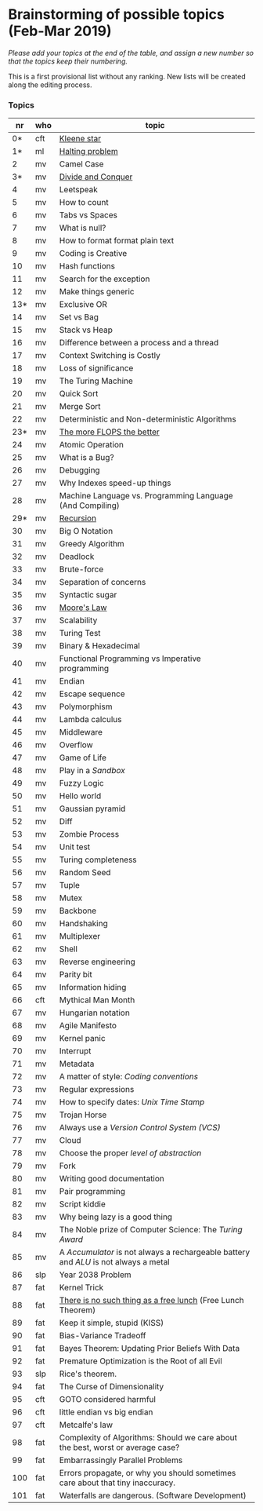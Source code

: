 # Brainstorming of possible topics (Feb-Mar 2019)

*Please add your topics at the end of the table, and assign a new number so that the topics keep their numbering.*

This is a first provisional list without any ranking. New lists will be created along the editing process.


### Topics
| nr  | who | topic |
| --- | --- | --- | 
| 0*  | cft | [Kleene star](article-drafts-20190307/article-0-0.md) |
| 1*  | ml  | [Halting problem](article-drafts-2010307/article-0-1.md) |
| 2   | mv  | Camel Case |
| 3*   | mv | [Divide and Conquer](article-drafts-20190307/article-0-3.md) |
| 4   | mv | Leetspeak |
| 5   | mv | How to count |
| 6   | mv | Tabs vs Spaces |
| 7   | mv | What is null? |
| 8   | mv | How to format format plain text |
| 9   | mv | Coding is Creative |
| 10  | mv | Hash functions |
| 11  | mv | Search for the exception |
| 12  | mv | Make things generic |
| 13* | mv | Exclusive OR |
| 14  | mv | Set vs Bag |
| 15  | mv | Stack vs Heap |
| 16  | mv | Difference between a process and a thread |
| 17  | mv | Context Switching is Costly |
| 18  | mv | Loss of significance |
| 19  | mv | The Turing Machine |
| 20  | mv | Quick Sort |
| 21  | mv | Merge Sort |
| 22  | mv | Deterministic and Non-deterministic Algorithms |
| 23*  | mv | [The more FLOPS the better](article-drafts-20190307/article-0-23.md) |
| 24  | mv | Atomic Operation |
| 25  | mv | What is a Bug? |
| 26  | mv | Debugging |
| 27  | mv | Why Indexes speed-up things |
| 28  | mv | Machine Language vs. Programming Language (And Compiling) |
| 29*  | mv | [Recursion](article-drafts-20190307/article-0-29.md) |
| 30  | mv | Big O Notation |
| 31  | mv | Greedy Algorithm |
| 32  | mv | Deadlock |
| 33  | mv | Brute-force |
| 34  | mv | Separation of concerns |
| 35  | mv | Syntactic sugar |
| 36  | mv | [Moore's Law](article-drafts-20190307/article-0-36.md) |
| 37  | mv | Scalability |
| 38  | mv | Turing Test |
| 39  | mv | Binary & Hexadecimal |
| 40  | mv | Functional Programming vs Imperative programming |
| 41  | mv | Endian |
| 42  | mv | Escape sequence |
| 43  | mv | Polymorphism |
| 44  | mv | Lambda calculus |
| 45  | mv | Middleware |
| 46  | mv | Overflow |
| 47  | mv | Game of Life |
| 48  | mv | Play in a *Sandbox* |
| 49  | mv | Fuzzy Logic |
| 50  | mv | Hello world |
| 51  | mv | Gaussian pyramid |
| 52  | mv | Diff |
| 53  | mv | Zombie Process |
| 54  | mv | Unit test |
| 55  | mv | Turing completeness |
| 56  | mv | Random Seed |
| 57  | mv | Tuple |
| 58  | mv | Mutex |
| 59  | mv | Backbone |
| 60  | mv | Handshaking |
| 61  | mv | Multiplexer |
| 62  | mv | Shell |
| 63  | mv | Reverse engineering |
| 64  | mv | Parity bit |
| 65  | mv | Information hiding |
| 66  | cft | Mythical Man Month |
| 67  | mv | Hungarian notation |
| 68  | mv | Agile Manifesto |
| 69  | mv | Kernel panic |
| 70  | mv | Interrupt |
| 71  | mv | Metadata |
| 72  | mv | A matter of style: *Coding conventions* |
| 73  | mv | Regular expressions |
| 74  | mv | How to specify dates: *Unix Time Stamp* |
| 75  | mv | Trojan Horse |
| 76  | mv | Always use a *Version Control System (VCS)* |
| 77  | mv | Cloud |
| 78  | mv | Choose the proper *level of abstraction* |
| 79  | mv | Fork |
| 80  | mv | Writing good documentation |
| 81  | mv | Pair programming |
| 82  | mv | Script kiddie |
| 83  | mv | Why being lazy is a good thing |
| 84  | mv | The Noble prize of Computer Science: The *Turing Award* |
| 85  | mv | A *Accumulator* is not always a rechargeable battery and *ALU* is not always a metal |
| 86  | slp | Year 2038 Problem |
| 87 | fat | Kernel Trick |
| 88 | fat | [There is no such thing as a free lunch](article-drafts-20190307/article-0-88.md) (Free Lunch Theorem) |
| 89 | fat | Keep it simple, stupid (KISS) |
| 90 | fat | Bias-Variance Tradeoff |
| 91 | fat | Bayes Theorem: Updating Prior Beliefs With Data |
| 92 | fat | Premature Optimization is the Root of all Evil |
| 93 | slp | Rice's theorem. |
| 94 | fat | The Curse of Dimensionality |
| 95 | cft | GOTO considered harmful |
| 96 | cft | little endian vs big endian |
| 97 | cft | Metcalfe's law |
| 98 | fat | Complexity of Algorithms: Should we care about the best, worst or average case? |
| 99 | fat | Embarrassingly Parallel Problems |
| 100 | fat | Errors propagate, or why you should sometimes care about that tiny inaccuracy. |
| 101 | fat | Waterfalls are dangerous. (Software Development) |
